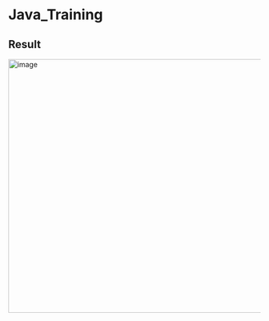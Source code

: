 # Java_Training

## Result

<img width="507" alt="image" src="https://github.com/DeeMMoon/Java_Training/assets/37477667/6c02fc15-4e4f-46c2-a900-85c68491e10d">

